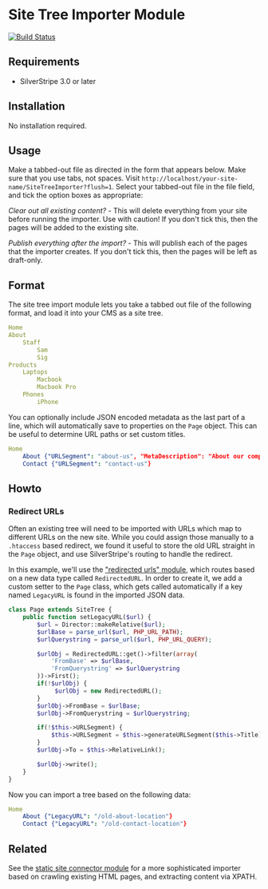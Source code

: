 # Site Tree Importer Module

[![Build Status](https://secure.travis-ci.org/silverstripe-labs/silverstripe-sitetreeimporter.png?branch=master)](http://travis-ci.org/silverstripe-labs/silverstripe-sitetreeimporter)

## Requirements

 * SilverStripe 3.0 or later

## Installation

No installation required.

## Usage

Make a tabbed-out file as directed in the form that appears below. Make sure that you use tabs, not spaces.
Visit `http://localhost/your-site-name/SiteTreeImporter?flush=1`.
Select your tabbed-out file in the file field, and tick the option boxes as appropriate:

*Clear out all existing content?* - This will delete everything from your site before running the importer.
Use with caution! If you don't tick this, then the pages will be added to the existing site.

*Publish everything after the import?* - This will publish each of the pages that the importer creates.
If you don't tick this, then the pages will be left as draft-only.


## Format

The site tree import module lets you take a tabbed out file of the following format,
and load it into your CMS as a site tree.

```yml
Home
About
	Staff
		Sam
		Sig
Products
	Laptops
		Macbook
		Macbook Pro
	Phones
		iPhone
```

You can optionally include JSON encoded metadata as the last part of a line,
which will automatically save to properties on the `Page` object.
This can be useful to determine URL paths or set custom titles.

```yml
Home
	About {"URLSegment": "about-us", "MetaDescription": "About our company"}
	Contact {"URLSegment": "contact-us"}
```


## Howto

### Redirect URLs

Often an existing tree will need to be imported with URLs which map to different URLs on the new site.
While you could assign those manually to a `.htaccess` based redirect, we found it useful to
store the old URL straight in the `Page` object, and use SilverStripe's routing to handle the redirect.

In this example, we'll use the ["redirected urls" module](http://addons.silverstripe.org/add-ons/silverstripe/redirectedurls),
which routes based on a new data type called `RedirectedURL`. In order to create it,
we add a custom setter to the `Page` class, which gets called automatically if
a key named `LegacyURL` is found in the imported JSON data.

```php
class Page extends SiteTree {
	public function setLegacyURL($url) {
		$url = Director::makeRelative($url);
		$urlBase = parse_url($url, PHP_URL_PATH);
		$urlQuerystring = parse_url($url, PHP_URL_QUERY);

		$urlObj = RedirectedURL::get()->filter(array(
			'FromBase' => $urlBase,
			'FromQuerystring' => $urlQuerystring
		))->First();
		if(!$urlObj) {
			 $urlObj = new RedirectedURL();
		}
		$urlObj->FromBase = $urlBase;
		$urlObj->FromQuerystring = $urlQuerystring;

		if(!$this->URLSegment) {
			$this->URLSegment = $this->generateURLSegment($this->Title);
		}
		$urlObj->To = $this->RelativeLink();

		$urlObj->write();
	}
}
```
Now you can import a tree based on the following data:

```yml
Home
	About {"LegacyURL": "/old-about-location"}
	Contact {"LegacyURL": "/old-contact-location"}
```

## Related

See the [static site connector module](http://addons.silverstripe.org/add-ons/silverstripe/staticsiteconnector) for a more sophisticated
importer based on crawling existing HTML pages, and extracting content via XPATH.